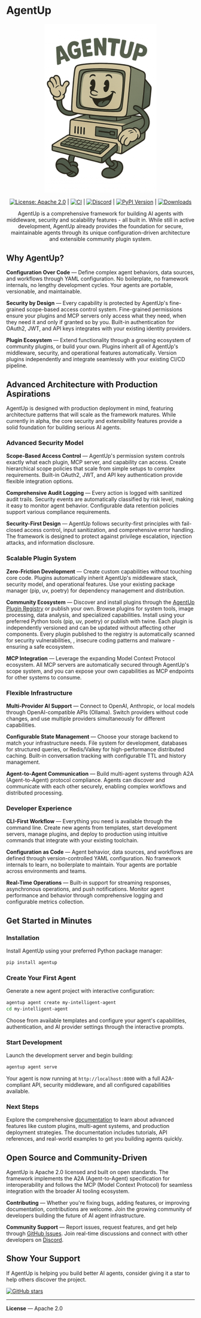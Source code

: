 # AgentUp

<p align="center">
  <img src="assets/compie.png" alt="Compie Logo" width="300"/>
</p>

<p align="center">
  <a href="https://opensource.org/licenses/Apache-2.0"><img src="https://img.shields.io/badge/License-Apache2.0-brightgreen.svg?style=flat" alt="License: Apache 2.0"/></a>
  |
  <a href="https://github.com/RedDotRocket/AgentUp/actions/workflows/ci.yml"><img src="https://github.com/RedDotRocket/AgentUp/actions/workflows/ci.yml/badge.svg" alt="CI"/></a>
  |
  <a href="https://discord.gg/pPcjYzGvbS"><img src="https://img.shields.io/discord/1384081906773131274?label=Discord&logo=discord" alt="Discord"/></a>
  |
  <a href="https://pypi.org/project/AgentUp/"><img src="https://img.shields.io/pypi/v/AgentUp.svg" alt="PyPI Version"/></a>
  |
  <a href="https://pepy.tech/project/agentup"><img src="https://static.pepy.tech/badge/agentup" alt="Downloads"/></a>
</p>

<p align="center">
  AgentUp is a comprehensive framework for building AI agents with middleware, security and scalability features - all built in. While still in active development, AgentUp already provides the foundation for secure, maintainable agents through its unique configuration-driven architecture and extensible community plugin system.
</p>

## Why AgentUp?

**Configuration Over Code** — Define complex agent behaviors, data sources, and workflows through YAML configuration. No boilerplate, no framework internals, no lengthy development cycles. Your agents are portable, versionable, and maintainable.

**Security by Design** — Every capability is protected by AgentUp's fine-grained scope-based access control system. Fine-grained permissions ensure your plugins and MCP servers only access what they need, when they need it and only if granted so by you. Built-in authentication for OAuth2, JWT, and API keys integrates with your existing identity providers.

**Plugin Ecosystem** — Extend functionality through a growing ecosystem of community plugins, or build your own. Plugins inherit all of AgentUp's middleware, security, and operational features automatically. Version plugins independently and integrate seamlessly with your existing CI/CD pipeline.


## Advanced Architecture with Production Aspirations

AgentUp is designed with production deployment in mind, featuring architecture patterns that will scale as the framework matures. While currently in alpha, the core security and extensibility features provide a solid foundation for building serious AI agents.

### Advanced Security Model

**Scope-Based Access Control** — AgentUp's permission system controls exactly what each plugin, MCP server, and capability can access. Create hierarchical scope policies that scale from simple setups to complex requirements. Built-in OAuth2, JWT, and API key authentication provide flexible integration options.

**Comprehensive Audit Logging** — Every action is logged with sanitized audit trails. Security events are automatically classified by risk level, making it easy to monitor agent behavior. Configurable data retention policies support various compliance requirements.

**Security-First Design** — AgentUp follows security-first principles with fail-closed access control, input sanitization, and comprehensive error handling. The framework is designed to protect against privilege escalation, injection attacks, and information disclosure.

### Scalable Plugin System

**Zero-Friction Development** — Create custom capabilities without touching core code. Plugins automatically inherit AgentUp's middleware stack, security model, and operational features. Use your existing package manager (pip, uv, poetry) for dependency management and distribution.

**Community Ecosystem** — Discover and install plugins through the [AgentUp Plugin Registry](https://agentup.dev) or publish your own. Browse plugins for system tools, image processing, data analysis, and specialized capabilities. Install using your preferred Python tools (pip, uv, poetry) or publish with twine. Each plugin is independently versioned and can be updated without affecting other components. Every plugin published to the registry is automatically scanned for security vulnerabilities, , insecure coding patterns and malware - ensuring a safe ecosystem.

**MCP Integration** — Leverage the expanding Model Context Protocol ecosystem. All MCP servers are automatically secured through AgentUp's scope system, and you can expose your own capabilities as MCP endpoints for other systems to consume.

### Flexible Infrastructure

**Multi-Provider AI Support** — Connect to OpenAI, Anthropic, or local models through OpenAI-compatible APIs (Ollama). Switch providers without code changes, and use multiple providers simultaneously for different capabilities.

**Configurable State Management** — Choose your storage backend to match your infrastructure needs. File system for development, databases for structured queries, or Redis/Valkey for high-performance distributed caching. Built-in conversation tracking with configurable TTL and history management.

**Agent-to-Agent Communication** — Build  multi-agent systems through A2A (Agent-to-Agent) protocol compliance. Agents can discover and communicate with each other securely, enabling complex workflows and distributed processing.

### Developer Experience

**CLI-First Workflow** — Everything you need is available through the command line. Create new agents from templates, start development servers, manage plugins, and deploy to production using intuitive commands that integrate with your existing toolchain.

**Configuration as Code** — Agent behavior, data sources, and workflows are defined through version-controlled YAML configuration. No framework internals to learn, no boilerplate to maintain. Your agents are portable across environments and teams.

**Real-Time Operations** — Built-in support for streaming responses, asynchronous operations, and push notifications. Monitor agent performance and behavior through comprehensive logging and configurable metrics collection.

## Get Started in Minutes

### Installation

Install AgentUp using your preferred Python package manager:

```bash
pip install agentup
```

### Create Your First Agent

Generate a new agent project with interactive configuration:

```bash
agentup agent create my-intelligent-agent
cd my-intelligent-agent
```

Choose from available templates and configure your agent's capabilities, authentication, and AI provider settings through the interactive prompts.

### Start Development

Launch the development server and begin building:

```bash
agentup agent serve
```

Your agent is now running at `http://localhost:8000` with a full A2A-compliant API, security middleware, and all configured capabilities available.

### Next Steps

Explore the comprehensive [documentation](https://agentup.readthedocs.io/en/latest/) to learn about advanced features like custom plugins, multi-agent systems, and production deployment strategies. The documentation includes tutorials, API references, and real-world examples to get you building  agents quickly.

## Open Source and Community-Driven

AgentUp is Apache 2.0 licensed and built on open standards. The framework implements the A2A (Agent-to-Agent) specification for interoperability and follows the MCP (Model Context Protocol) for seamless integration with the broader AI tooling ecosystem.

**Contributing** — Whether you're fixing bugs, adding features, or improving documentation, contributions are welcome. Join the growing community of developers building the future of AI agent infrastructure.

**Community Support** — Report issues, request features, and get help through [GitHub Issues](https://github.com/RedDotRocket/AgentUp/issues). Join real-time discussions and connect with other developers on [Discord](https://discord.gg/pPcjYzGvbS).

## Show Your Support

If AgentUp is helping you build better AI agents, consider giving it a star to help others discover the project.

[![GitHub stars](https://img.shields.io/github/stars/RedDotRocket/AgentUp.svg?style=social&label=Star)](https://github.com/RedDotRocket/AgentUp)

---

**License** — Apache 2.0


[badge-discord-img]: https://img.shields.io/discord/1384081906773131274?label=Discord&logo=discord
[badge-discord-url]: https://discord.gg/pPcjYzGvbS